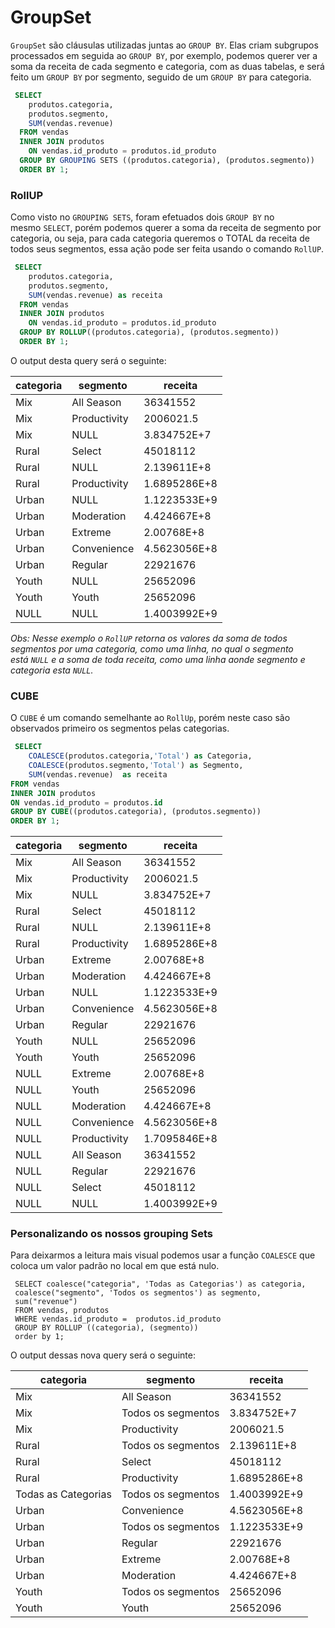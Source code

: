 GroupSet
========

`GroupSet` são cláusulas utilizadas juntas ao `GROUP BY`. Elas criam subgrupos processados em seguida ao `GROUP BY`, por exemplo, podemos querer ver a soma da receita de cada segmento e categoria, com as duas tabelas, e será feito um `GROUP BY` por segmento, seguido de um `GROUP BY` para categoria.

```sql
 SELECT 
    produtos.categoria, 
    produtos.segmento,
    SUM(vendas.revenue) 
  FROM vendas
  INNER JOIN produtos 
    ON vendas.id_produto = produtos.id_produto
  GROUP BY GROUPING SETS ((produtos.categoria), (produtos.segmento)) 
  ORDER BY 1;
```

### RollUP

Como visto no `GROUPING SETS`, foram efetuados dois `GROUP BY` no mesmo `SELECT`, porém podemos querer a soma da receita de segmento por categoria, ou seja, para cada categoria queremos o TOTAL da receita de todos seus segmentos, essa ação pode ser feita usando o comando `RollUP`.

```sql
 SELECT 
    produtos.categoria, 
    produtos.segmento,
    SUM(vendas.revenue) as receita
  FROM vendas
  INNER JOIN produtos 
    ON vendas.id_produto = produtos.id_produto
  GROUP BY ROLLUP((produtos.categoria), (produtos.segmento)) 
  ORDER BY 1;
```

O output desta query será o seguinte:

| categoria | segmento     | receita      |
| --------- | ------------ | ------------ |
| Mix       | All Season   | 36341552     |
| Mix       | Productivity | 2006021.5    |
| Mix       | NULL         | 3.834752E+7  |
| Rural     | Select       | 45018112     |
| Rural     | NULL         | 2.139611E+8  |
| Rural     | Productivity | 1.6895286E+8 |
| Urban     | NULL         | 1.1223533E+9 |
| Urban     | Moderation   | 4.424667E+8  |
| Urban     | Extreme      | 2.00768E+8   |
| Urban     | Convenience  | 4.5623056E+8 |
| Urban     | Regular      | 22921676     |
| Youth     | NULL         | 25652096     |
| Youth     | Youth        | 25652096     |
| NULL      | NULL         | 1.4003992E+9 |

_Obs: Nesse exemplo o `RollUP` retorna os valores da soma de todos segmentos por uma categoria, como uma linha, no qual o segmento está `NULL` e a soma de toda receita, como uma linha aonde segmento e categoria esta `NULL`._

### CUBE

O `CUBE` é um comando semelhante ao `RollUp`, porém neste caso são observados primeiro os segmentos pelas categorias.

```sql
 SELECT 
    COALESCE(produtos.categoria,'Total') as Categoria, 
    COALESCE(produtos.segmento,'Total') as Segmento,
    SUM(vendas.revenue)  as receita
FROM vendas
INNER JOIN produtos 
ON vendas.id_produto = produtos.id 
GROUP BY CUBE((produtos.categoria), (produtos.segmento))
ORDER BY 1;
```

| categoria | segmento     | receita      |
| --------- | ------------ | ------------ |
| Mix       | All Season   | 36341552     |
| Mix       | Productivity | 2006021.5    |
| Mix       | NULL         | 3.834752E+7  |
| Rural     | Select       | 45018112     |
| Rural     | NULL         | 2.139611E+8  |
| Rural     | Productivity | 1.6895286E+8 |
| Urban     | Extreme      | 2.00768E+8   |
| Urban     | Moderation   | 4.424667E+8  |
| Urban     | NULL         | 1.1223533E+9 |
| Urban     | Convenience  | 4.5623056E+8 |
| Urban     | Regular      | 22921676     |
| Youth     | NULL         | 25652096     |
| Youth     | Youth        | 25652096     |
| NULL      | Extreme      | 2.00768E+8   |
| NULL      | Youth        | 25652096     |
| NULL      | Moderation   | 4.424667E+8  |
| NULL      | Convenience  | 4.5623056E+8 |
| NULL      | Productivity | 1.7095846E+8 |
| NULL      | All Season   | 36341552     |
| NULL      | Regular      | 22921676     |
| NULL      | Select       | 45018112     |
| NULL      | NULL         | 1.4003992E+9 |

### Personalizando os nossos grouping Sets

Para deixarmos a leitura mais visual podemos usar a função `COALESCE` que coloca um valor padrão no local em que está nulo.

     SELECT coalesce("categoria", 'Todas as Categorias') as categoria, 
     coalesce("segmento", 'Todos os segmentos') as segmento,
     sum("revenue") 
     FROM vendas, produtos 
     WHERE vendas.id_produto =  produtos.id_produto
     GROUP BY ROLLUP ((categoria), (segmento)) 
     order by 1;

O output dessas nova query será o seguinte:

| categoria           | segmento           | receita      |
| ------------------- | ------------------ | ------------ |
| Mix                 | All Season         | 36341552     |
| Mix                 | Todos os segmentos | 3.834752E+7  |
| Mix                 | Productivity       | 2006021.5    |
| Rural               | Todos os segmentos | 2.139611E+8  |
| Rural               | Select             | 45018112     |
| Rural               | Productivity       | 1.6895286E+8 |
| Todas as Categorias | Todos os segmentos | 1.4003992E+9 |
| Urban               | Convenience        | 4.5623056E+8 |
| Urban               | Todos os segmentos | 1.1223533E+9 |
| Urban               | Regular            | 22921676     |
| Urban               | Extreme            | 2.00768E+8   |
| Urban               | Moderation         | 4.424667E+8  |
| Youth               | Todos os segmentos | 25652096     |
| Youth               | Youth              | 25652096     |
